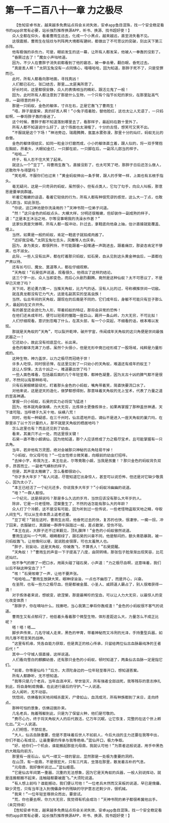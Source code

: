 # 第一千二百八十一章 力之极尽
        【告知安卓书友，越来越多免费站点将会关闭失效，安卓app鱼目混珠，找一个安全稳定看书的app非常有必要，站长强烈推荐换源APP，听书、换源、找书超好使！】
       众人全都在仰头，看着曹雨生远去，化成一个小黑点，越来越远，直至消失看不见。
       这很震撼，曹雨生在铭纹与列阵两大境都有建树，都做出了不可思议的突破，刻出天下第三杀阵。
       他有极强的杀伤力，可是，眼前发生的这一幕，让所有人都发呆，他被人一拳轰的没影了。
       “昏厥过去了！”魔女小声咕哝道。
       因为，不少人在曹胖子消失前都看到了他的窘态，被一拳击晕，翻白眼，昏死过去。
       “真是丢人啊！”太阴玉兔没有一点同情心，嘻嘻哈哈，因为知道，那胖子死不了，只是受罪而已。
       此时，所有人都看向那地面，寻找真凶！
       人们都已石化，张口结舌，那里……太匪夷所思了。
       好长时间，这里都很安静，众人的表情相当的精彩，跟活见鬼了一般！
       因为，此时所有人都注意到了那是什么生物，一个只有个指节长短的家伙，在那里趾高气昂，一副得意的样子。
       那是一只蚂蚁，金色的躯体，寸许左右，正是它轰飞了曹雨生！
       “唔，胖子是废柴，真的好丢人啊！”小兔子捂着脸，替他脸红，这也太让人无语了，一只蚂蚁啊，一拳将胖子轰的昏迷了。
       这个时候，曹胖子都不知道落到哪里去了，看那样子，最起码在数十里外了。
       所有人都不知道说什么好了，这个场面也太滑稽了，十分的古怪，想笑可又笑不出。
       “不服就是这个下场！”神池旁边，瑞霞腾腾，氤氲水雾弥漫，那里十分的灿烂，蚂蚁无比的自傲。
       金色的躯体很结实，如同一粒金沙打磨而成，小小的躯体直立着，跟人似的，将一双手臂抱在胸前，昂着头，大眼如金灯，一只脚在前，一只脚在后，一副吊儿郎当的样子。
       “哈哈……”
       终于，有人忍不住大笑了起来。
       就这么一个“豆丁”，将曹雨生轰飞，直接没影了，也太可笑了吧，那胖子日后还怎么做人，还敢吹牛与得瑟吗？
       “笑毛啊，不服你们也过来！”黄金蚂蚁伸出一条手臂，跟人的手臂一样，上面也有五根手指头。
       毫无疑问，这是一只奇异的蚂蚁，虽然很小，但有点类人，它勾了勾手，向众人叫板，那意思是要单挑群雄。
       听着它稚嫩的话语，看着它轻佻的行为，所有人都有种很荒谬的感觉，这么大一丁点，也敢吊儿郎当，如此张狂。
       “你说，这口神池是你洗澡用的？”天神书院一位弟子问道。
       “然！”这只金色的蚂蚁点头，大模大样，分明还很稚嫩，但却装作一副成熟的样子，道：“正是本王沐浴之地，尔等没事喝我的洗澡水作甚？”
       这家伙真是欠揍啊，所有人都一股冲动，扑过去，拿鞋底向他身上抽，估计直接就能覆盖、埋上。
       当然，如果是一般的蚂蚁，肯定一鞋底子就拍成肉酱了。
       “还好我没喝。”太阴玉兔吐舌头，凤舞等人也庆幸。
       因为，身为美女，都很矜持，不可能跟着一起噗通一声跳进去，跟着痛饮，那姿态肯定不够美，也不淑女。
       此际，一些人没有出声，都在盯着那只蚂蚁，如石昊，自从见到这头黄金神虫后，一直都在严肃以待。
       还有长弓衍、魔女、莫道等人，都在仔细观察。
       “天角蚁！”石昊低声说道，观看很久，他得出了这样的结论。
       这三个字一出，众人当即变色，而后心头剧烈翻腾，竟然是这种仙蚁？太不可思议了，不是早已灭绝了吗？
       天下间，若论勇力第一，当推天角蚁，比力气的话，没有人比的过，号称横推世间一切敌。
       就连真龙都没有它力气大，这是名副其实的至高虫族！
       当然，仙古年间的天角蚁，跟现在的后裔是不同的，它们成年后，身躯不可能只有豆子那么大，最起码在丈许开外。
       有的甚至还会进化为人形，带着蚂蚁的特征，那将会异常的恐怖！
       在他们还未成年时，便可以轻易的撞踏一座巨山，踢开一条山岭，力大无穷，不可比拟！
       人们仔细观看，意识到忽略了什么，在其头部，有一个小突起，不细看的话，根本难以发现。
       那就是天角蚁的“天角”，可以裂开乾坤，破开宇宙，传闻成年天角蚁的这只角便是世间最强武器之一！
       它还幼小，故此没有彻底显化，长出来。
       金色的躯体充满了力感，虽然个头很小，但是无形中竟已经形成了一股场域，纯粹是力量形成的。
       这种生物，神力盖世，以力之极尽而冠绝于世！
       许多人吃惊，同时很忌惮，在这里见到了一只幼小的天角蚁，难道还有成年的蚁王？
       这让人惊悚，太古十凶之一，难道要出世了吗？
       一些人面色难看，包括最后面的几个年轻至尊，都神色凝重，因为太古十凶的脾气都不是很好，不然何以有那种称号。
       只有石昊眼睛冒绿光，盯着那头金色的小蚂蚁，嘴角带着笑，简直快要流口水了。
       对他来说，这是逆天的造化，做梦都想得到，那意味着天角蚁的无上宝术，代表了力量之道的至高神通。
       掌握一只小蚂蚁，石昊的实力必将突飞猛进！
       因为，他本就肉身强横，力大无穷，比炼体士更像炼体士，如果再掌握了那种盖世神通，天下谁可阻，当呼啸于九天十地，纵横八荒！
       同时，他有一种疑惑，在三千州时，仙古遗地开启，谪仙不是进入一座天角蚁的巢穴吗，在那里杀了以十万计量的人，那不就是天角蚁的栖居地吗？
       怎么这里也有？而且还见到了幼虫。
       看来，其巢穴不止一处，而这里很关键！
       石昊一直不敢小觑谪仙，因为他知道，那个人应该修成了力之极尽宝术，且可能掌握有一只古角。
       当年，若非他有万灵图，绝对会被那只神秘的古角轻易干掉！
       “小蚂蚁，你父母可在？”一位女性修士微笑着，向眼前的幼虫打招呼。
       “去掉小字，称我为王，本王在此，尔等竟敢小觑，当我是孩童！？那只金色的蚂蚁背负双手，昂首而立，一副老气横秋的样子。
       但是，其声音太稚嫩了，怎么看都很幼小。
       “你才多大年岁？”有人问道，尽管知道它出身惊人，甚至可以说恐怖，但还是对它缺少敬畏心，因为太小了。
       “本王已经活了一个纪元还多，你说我多大年岁？”小蚂蚁冷幽幽的说道。
       “啥？”一群人都惊。
       一个纪元，这是胡说吗？那是多么久远的岁月，当世应该没有那么大年岁的人。
       除非，它是一只老怪物，涅槃重生了，不然的话怎能有那么大的年龄？
       众人打了个冷颤，这不是没有可能，因为听到过一些传说，一些老怪物盗取天地之精，夺取人间生气，可以从生命本质上返老还童。
       “豆丁呢？”就在这时，曹雨生出现，他昏死过去的快，复苏的也快，很凄惨，一瘸一拐，冲了回来，衣服破烂，真跟被一群莽牛踩踏过一般，差点散架，受伤不轻。
       “本王在此，大胖子还不过来觐见，顶礼膜拜！”金色的小蚂蚁傲然说道。
       曹雨生这叫一个气啊，眼睛都绿了，跟石昊的兴奋不同，他是郁闷的，额头青筋暴跳，被一只蚂蚁轰飞，让他情何以堪，就说脸皮很厚，可也太羞煞人也。
       “胖子，别妄动，这是天角蚁，你被轰飞，不算丢人！”石昊提醒。
       “天角蚁！？”曹雨生的声音一下子提高了八度，由阴转晴，那张包子脸渐渐出现笑容，比花还灿烂。
       他不争气的擦了一把口水，用肩头碰了碰石昊，小声道：“力之极尽血啊，这意味着，我们以后不缺这种宝血了？”
       “咳！”石昊咳嗽了一声，让他不要声张。
       “哈哈哈……”曹雨生放肆大笑，眼神绿油油，一点也不幽怨了，而是开心，兴奋。
       在圣院，也有一些力之极尽血，但是都被金展、小圣人、戚顾道人霸占了，别人很难获得一滴！
       对于炼体者来说，想蜕变，欲涅槃，那是最稀珍的宝血，可以让人力大无穷，以最惊人的变化改变体质！
       “那胖子，你在嘀咕什么，找揍吧，当心我第二拳将你轰成渣！”金色的小蚂蚁很不客气的说道。
       曹雨生又有点郁闷了，他低着头看着那个微型生物，体形差距这么大，力量怎么不成正比呢？
       嗒！嗒！嗒……
       脚步声传来，几名守城人走来，黑色的甲胄，带着神秘而又冷冽的光泽，手持重型兵器，如同几尊不苟言笑的战神。
       “这里有机缘，凭各自能力获取，但是真正的核心传承，只留给两位仙古血脉最纯净的王者后代！”
       其中一个守城人很直接，这样说道。
       人们看向雪白的麒麟幼兽，还有那只金色的小蚂蚁，顿时知道了，两条仙古血脉一定是指它们。
       “前辈，你等是仙吗？”后方，大须陀身边的一位年轻至尊开口，想知道答案。
       所有人都静听，无不想知道。
       “我等只是几个老兵，当年血浪冲天，举世皆灭，所有强者全部战死，我等残存的意志挣扎到此，将自身制成傀儡，在此进行最后的守护。”一人说道。
       众人闻听，无不动容。
       恍惚间，仿佛看到天地间喊杀震天，尸骨如山，血流成河，所有种族都到了末日，走向终点。
       那种可怕的景象，仿佛迎面扑来。
       几名老兵，拖着残躯到此，只是为了保留火种，他们是可敬的。
       “费尽心力，终于将天角蚁大人的后代救活，亿万年沉眠，让它恢复，完整的在这个世上孵化出。”又一人说道。
       人们明悟，不禁叹息。
       “大人，仙古血脉重要，但是不意味着后世人不如前人，今后大战的主力还要在我等中出，你们不能心有成见，让最重要的传承与我等绝缘。”蓝仙开口，极力争取。
       “好，给你们一个机会，谁能搬起那座元母鼎，我就认可他！”为首者这般说道，用手中黑色的大戟指向前方。
       那里有一座石山，仙气一缕又一缕的冒出，显然那是一处极为重要的洞府。
       在山顶，有一座鼎，不是很宏大，只有三尺高，坐落在那里，散发着古朴的气息。
       “元母鼎，我好像听说过……”蓝仙蹙眉。
       “它是仙古年间第一重器，沉重的无法想象，因为它是天角蚁的兵器，一般人别说挥动，就是连搬都搬不起来，连触碰都要被震飞。”大须陀说道。
       “有人想上前吗？谁能撼动，我们便认可他！”一位老兵木然而又呆板的说道，早已是傀儡，缺少灵性，只有当年注入到傀儡身中的残缺的守护意志还剩少许，很机械。
       “我来！”一位年轻至尊排众而出，要尝试。
       “荒，你也要去啊，你力大无穷，我觉得有机会成功！”天神书院的弟子都很希冀他出手。（未完待续）
       【告知安卓书友，越来越多免费站点将会关闭失效，安卓app鱼目混珠，找一个安全稳定看书的app非常有必要，站长强烈推荐换源APP，听书、换源、找书超好使！】